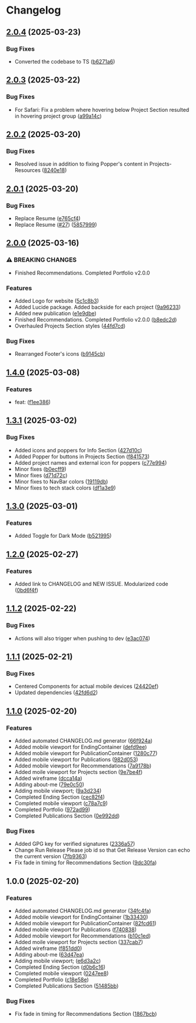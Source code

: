 # Changelog

## [2.0.4](https://github.com/MarkNghiem/portfolio/compare/v2.0.3...v2.0.4) (2025-03-23)


### Bug Fixes

* Converted the codebase to TS ([b6271a6](https://github.com/MarkNghiem/portfolio/commit/b6271a6fa5bad88ca90cb242ac05df4342369737))

## [2.0.3](https://github.com/MarkNghiem/portfolio/compare/v2.0.2...v2.0.3) (2025-03-22)


### Bug Fixes

* For Safari: Fix a problem where hovering below Project Section resulted in hovering project group ([a99a14c](https://github.com/MarkNghiem/portfolio/commit/a99a14ccb63d4e3f0028a9964fc85c842eedd307))

## [2.0.2](https://github.com/MarkNghiem/portfolio/compare/v2.0.1...v2.0.2) (2025-03-20)


### Bug Fixes

* Resolved issue in addition to fixing Popper's content in Projects-Resources ([8240e18](https://github.com/MarkNghiem/portfolio/commit/8240e18bf09d023a3114ba4ec8515e322f630c89))

## [2.0.1](https://github.com/MarkNghiem/portfolio/compare/v2.0.0...v2.0.1) (2025-03-20)


### Bug Fixes

* Replace Resume ([e765cf4](https://github.com/MarkNghiem/portfolio/commit/e765cf41a5c46c952665299127748851126ad9c7))
* Replace Resume ([#27](https://github.com/MarkNghiem/portfolio/issues/27)) ([5857999](https://github.com/MarkNghiem/portfolio/commit/58579998d5547ede91f71f80a4189ab2ea1038fe))

## [2.0.0](https://github.com/MarkNghiem/portfolio/compare/v1.4.0...v2.0.0) (2025-03-16)


### ⚠ BREAKING CHANGES

* Finished Recommendations. Completed Portfolio v2.0.0

### Features

* Added Logo for website ([5c1c8b3](https://github.com/MarkNghiem/portfolio/commit/5c1c8b304adfa58f175194403ae6d6801a328b52))
* Added Lucide package. Added backside for each project ([9a96233](https://github.com/MarkNghiem/portfolio/commit/9a962330f7f38986d47c7e6b4010fcb5267739d3))
* Added new publication ([e1e9dbe](https://github.com/MarkNghiem/portfolio/commit/e1e9dbe02cf9400de6b112c82564d3e2188a481b))
* Finished Recommendations. Completed Portfolio v2.0.0 ([b8edc2d](https://github.com/MarkNghiem/portfolio/commit/b8edc2d0fe634f73ec4f042da3ed9fbd93c8be42))
* Overhauled Projects Section styles ([44fd7cd](https://github.com/MarkNghiem/portfolio/commit/44fd7cd09ff2289abd818275dd40f0899f2fea1b))


### Bug Fixes

* Rearranged Footer's icons ([b9145cb](https://github.com/MarkNghiem/portfolio/commit/b9145cb0873bba8af6413f7183caae90a58869ce))

## [1.4.0](https://github.com/MarkNghiem/portfolio/compare/v1.3.1...v1.4.0) (2025-03-08)


### Features

* feat:  ([f1ee386](https://github.com/MarkNghiem/portfolio/commit/f1ee386e84b5d3758e547d95b6c0d4254f16d7bf))

## [1.3.1](https://github.com/MarkNghiem/portfolio/compare/v1.3.0...v1.3.1) (2025-03-02)


### Bug Fixes

* Added icons and poppers for Info Section ([427d10c](https://github.com/MarkNghiem/portfolio/commit/427d10cc6c2c0c5eede5ec9f011ed737d7b5fb45))
* Added Popper for buttons in Projects Section ([f841573](https://github.com/MarkNghiem/portfolio/commit/f841573e4d8ced5d74ab51b8034a0bfb7e247287))
* Added project names and external icon for poppers ([c77e994](https://github.com/MarkNghiem/portfolio/commit/c77e99476893a1da1f5dcde90f44035eeb1dd9c5))
* Minor fixes ([b0ecff9](https://github.com/MarkNghiem/portfolio/commit/b0ecff98536a9d1ceaf52c99607cc6319801c32b))
* Minor fixes ([d71d72c](https://github.com/MarkNghiem/portfolio/commit/d71d72cd5eec9da6d2e1cb426b22348070dbd3a1))
* Minor fixes to NavBar colors ([19119db](https://github.com/MarkNghiem/portfolio/commit/19119db96f95fedb0bb22fde0489cd3a034ea6cb))
* Minor fixes to tech stack colors ([df1a3e9](https://github.com/MarkNghiem/portfolio/commit/df1a3e9a0afbe688c107d22e5092fb2697a87cdc))

## [1.3.0](https://github.com/MarkNghiem/portfolio/compare/v1.2.0...v1.3.0) (2025-03-01)


### Features

* Added Toggle for Dark Mode ([b521995](https://github.com/MarkNghiem/portfolio/commit/b521995d1605d95cac399c7c9ed74d46de4ba4cb))

## [1.2.0](https://github.com/MarkNghiem/portfolio/compare/v1.1.2...v1.2.0) (2025-02-27)


### Features

* Added link to CHANGELOG and NEW ISSUE. Modularized code ([0bd6f4f](https://github.com/MarkNghiem/portfolio/commit/0bd6f4f81af70167e9092b5f62e3f4de2781069c))

## [1.1.2](https://github.com/MarkNghiem/portfolio/compare/v1.1.1...v1.1.2) (2025-02-22)


### Bug Fixes

* Actions will also trigger when pushing to dev ([e3ac074](https://github.com/MarkNghiem/portfolio/commit/e3ac074f05f1f0d04107579c3e217a67985881b1))

## [1.1.1](https://github.com/MarkNghiem/portfolio/compare/v1.1.0...v1.1.1) (2025-02-21)


### Bug Fixes

* Centered Components for actual mobile devices ([24420ef](https://github.com/MarkNghiem/portfolio/commit/24420ef1d8dee232e08d91de51b1a965f319275b))
* Updated dependencies ([42fd6d2](https://github.com/MarkNghiem/portfolio/commit/42fd6d256e09a7d065fdea15f5f5d22bc2963977))

## [1.1.0](https://github.com/MarkNghiem/portfolio/compare/v1.0.0...v1.1.0) (2025-02-20)


### Features

* Added automated CHANGELOG.md generator ([66f924a](https://github.com/MarkNghiem/portfolio/commit/66f924acdcc15fd2b45946a325b211c78fbd7f6f))
* Added mobile viewport for EndingContainer ([defd9ee](https://github.com/MarkNghiem/portfolio/commit/defd9ee11af42b1416f5ed529838b6bf2f4fc8c2))
* Added mobile viewport for PublicationContainer ([1280c77](https://github.com/MarkNghiem/portfolio/commit/1280c77814723dd7639035daffd1b36b7219aa82))
* Added mobile viewport for Publications ([982d053](https://github.com/MarkNghiem/portfolio/commit/982d053eb1a93e4a470e0dbeaf14f021b94a7579))
* Added mobile viewport for Recommendations ([7a9178b](https://github.com/MarkNghiem/portfolio/commit/7a9178b61f8b8751ff29ce53368e976ca3601c4f))
* Added moile viewport for Projects section ([9e7be4f](https://github.com/MarkNghiem/portfolio/commit/9e7be4fb7bd65cb166356e30bf2f051f8ef7bf2a))
* Added wireframe ([dcca14a](https://github.com/MarkNghiem/portfolio/commit/dcca14a8c477e95cdc7bf1190f5f3ccf74a08d67))
* Adding about-me ([79e0c50](https://github.com/MarkNghiem/portfolio/commit/79e0c5037e4d75f0f2d9273acf8631809847918e))
* Adding mobile viewport; ([9a3d234](https://github.com/MarkNghiem/portfolio/commit/9a3d2345b91f51052efb9f37a39aefbbabbed65a))
* Completed Ending Section ([cec82f4](https://github.com/MarkNghiem/portfolio/commit/cec82f46df33789eaca1018878ff8c495e0076a1))
* Completed mobile viewport ([c78a7c9](https://github.com/MarkNghiem/portfolio/commit/c78a7c9712e1b2f9601a96a7442c7e2b1b66d88b))
* Completed Portfolio ([972ad99](https://github.com/MarkNghiem/portfolio/commit/972ad994d4b3665c9395471623474ec0fdd60e06))
* Completed Publications Section ([0e992dd](https://github.com/MarkNghiem/portfolio/commit/0e992ddf096efedc0fa3f29f0a476d23f3a0cd43))


### Bug Fixes

* Added GPG key for verified signatures ([2336a57](https://github.com/MarkNghiem/portfolio/commit/2336a57e4820521d4b787dcd035b3fd156c7d2c5))
* Change Run Release Please job id so that Get Release Version can echo the current version ([7fb9363](https://github.com/MarkNghiem/portfolio/commit/7fb93638caf8a370dcfc8789772fa1b591a684b7))
* Fix fade in timing for Recommendations Section ([9dc30fa](https://github.com/MarkNghiem/portfolio/commit/9dc30fad4fe5a5d46ba1f8d94590c85f0ac28c62))

## 1.0.0 (2025-02-20)


### Features

* Added automated CHANGELOG.md generator ([34fc4fa](https://github.com/MarkNghiem/portfolio/commit/34fc4fa8bc9037b62987fe846008b5a14e7f6999))
* Added mobile viewport for EndingContainer ([1b33430](https://github.com/MarkNghiem/portfolio/commit/1b33430808ae06d22794d8756068551bcf4d396a))
* Added mobile viewport for PublicationContainer ([82fcd61](https://github.com/MarkNghiem/portfolio/commit/82fcd61d671a41b2eccab33a60df529c67fb34d0))
* Added mobile viewport for Publications ([f740838](https://github.com/MarkNghiem/portfolio/commit/f74083836aca168b24201edf9667a60f6bb45010))
* Added mobile viewport for Recommendations ([b10c1ed](https://github.com/MarkNghiem/portfolio/commit/b10c1ed3f33ff37ba49c5cfe166926b1bdf69dc8))
* Added moile viewport for Projects section ([337cab7](https://github.com/MarkNghiem/portfolio/commit/337cab7d721cecff0db261280b743c52175fdb91))
* Added wireframe ([f851dd0](https://github.com/MarkNghiem/portfolio/commit/f851dd0c663eba137388b2060f71de2ff75589d8))
* Adding about-me ([63d47ea](https://github.com/MarkNghiem/portfolio/commit/63d47ea77ff4310b0daa362e3e21a0917554fe6c))
* Adding mobile viewport; ([e6d3a2c](https://github.com/MarkNghiem/portfolio/commit/e6d3a2cd9fe35d53c320bb582edce63c0128a6a9))
* Completed Ending Section ([d0b6c16](https://github.com/MarkNghiem/portfolio/commit/d0b6c162dab5ea04c987e3859644c215144b0ef0))
* Completed mobile viewport ([0247ee8](https://github.com/MarkNghiem/portfolio/commit/0247ee81dced93b1ca8ac5924da0cd1eb25d2c95))
* Completed Portfolio ([c18e58e](https://github.com/MarkNghiem/portfolio/commit/c18e58ef565dccd2e48497b04a1ec96baa2f3593))
* Completed Publications Section ([51485bb](https://github.com/MarkNghiem/portfolio/commit/51485bb0352b437fab5fd9151fd84f71b7721748))


### Bug Fixes

* Fix fade in timing for Recommendations Section ([1867bcb](https://github.com/MarkNghiem/portfolio/commit/1867bcb17f5b5b2e86f9587ef50eb6bbbe686d07))
